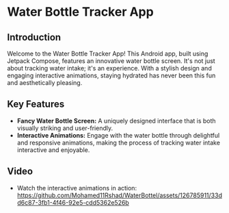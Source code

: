 # Water Bottle Tracker App

## Introduction
Welcome to the Water Bottle Tracker App! This Android app, built using Jetpack Compose, features an innovative water bottle screen. It's not just about tracking water intake; it's an experience. With a stylish design and engaging interactive animations, staying hydrated has never been this fun and aesthetically pleasing.

## Key Features
- **Fancy Water Bottle Screen:** A uniquely designed interface that is both visually striking and user-friendly.
- **Interactive Animations:** Engage with the water bottle through delightful and responsive animations, making the process of tracking water intake interactive and enjoyable.


## Video
- Watch the interactive animations in action:
https://github.com/Mohamed11Rshad/WaterBottel/assets/126785911/33dd6c87-3fb1-4f46-92e5-cdd5362e526b


